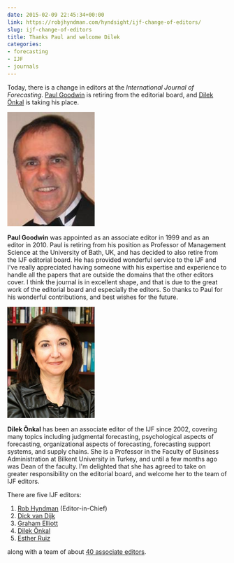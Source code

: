 ```yaml
---
date: 2015-02-09 22:45:34+00:00
link: https://robjhyndman.com/hyndsight/ijf-change-of-editors/
slug: ijf-change-of-editors
title: Thanks Paul and welcome Dilek
categories:
- forecasting
- IJF
- journals
---
```


Today, there is a change in editors at the _International Journal of Forecasting_. [Paul Goodwin](http://www.bath.ac.uk/management/faculty/paul_goodwin.html) is retiring from the editorial board, and [Dilek Önkal](http://onkal.bilkent.edu.tr/) is taking his place.<!-- more -->

<img src="/files/paul_tumb.jpg" width=200>

**Paul Goodwin** was appointed as an associate editor in 1999 and as an editor in 2010. Paul is retiring from his position as Professor of Management Science at the University of Bath, UK, and has decided to also retire from the IJF editorial board. He has provided wonderful service to the IJF and I've really appreciated having someone with his expertise and experience to handle all the papers that are outside the domains that the other editors cover. I think the journal is in excellent shape, and that is due to the great work of the editorial board and especially the editors. So thanks to Paul for his wonderful contributions, and best wishes for the future.

<img src="/files/4869shorter.jpg" width=200>

**Dilek Önkal** has been an associate editor of the IJF since 2002, covering many topics including judgmental forecasting, psychological aspects of forecasting, organizational aspects of forecasting, forecasting support systems, and supply chains. She is a Professor in the Faculty of Business Administration at Bilkent University in Turkey, and until a few months ago was Dean of the faculty. I'm delighted that she has agreed to take on greater responsibility on the editorial board, and welcome her to the team of IJF editors.

There are five IJF editors:

  1. [Rob Hyndman](https://robjhyndman.com) (Editor-in-Chief)
  2. [Dick van Dijk](http://people.few.eur.nl/djvandijk/)
  3. [Graham Elliott](http://econweb.ucsd.edu/~gelliott/)
  4. [Dilek Önkal](http://onkal.bilkent.edu.tr/)
  5. [Esther Ruiz](https://scholar.google.com/citations?user=sDYv4aIAAAAJ)

along with a team of about [40 associate editors](http://ijf.forecasters.org/editors).
